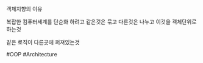 객체지향의 이유

복잡한 컴퓨터세계를 단순화 하려고
같은것은 묶고
다른것은 나누고
이것을 객체단위로 하는것

같은 로직이 다른곳에 퍼져있는것


#OOP
#Architecture



